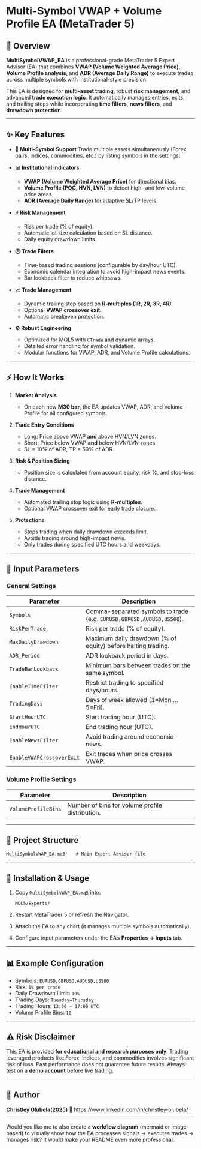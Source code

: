 # Multi-Symbol VWAP + Volume Profile EA (MetaTrader 5)

## 📌 Overview

**MultiSymbolVWAP\_EA** is a professional-grade MetaTrader 5 Expert Advisor (EA) that combines **VWAP (Volume Weighted Average Price)**, **Volume Profile analysis**, and **ADR (Average Daily Range)** to execute trades across multiple symbols with institutional-style precision.

This EA is designed for **multi-asset trading**, robust **risk management**, and advanced **trade execution logic**. It automatically manages entries, exits, and trailing stops while incorporating **time filters**, **news filters**, and **drawdown protection**.

---

## ✨ Key Features

* **🔄 Multi-Symbol Support**
  Trade multiple assets simultaneously (Forex pairs, indices, commodities, etc.) by listing symbols in the settings.

* **📊 Institutional Indicators**

  * **VWAP (Volume Weighted Average Price)** for directional bias.
  * **Volume Profile (POC, HVN, LVN)** to detect high- and low-volume price areas.
  * **ADR (Average Daily Range)** for adaptive SL/TP levels.

* **⚡ Risk Management**

  * Risk per trade (% of equity).
  * Automatic lot size calculation based on SL distance.
  * Daily equity drawdown limits.

* **🕒 Trade Filters**

  * Time-based trading sessions (configurable by day/hour UTC).
  * Economic calendar integration to avoid high-impact news events.
  * Bar lookback filter to reduce whipsaws.

* **📈 Trade Management**

  * Dynamic trailing stop based on **R-multiples (1R, 2R, 3R, 4R)**.
  * Optional **VWAP crossover exit**.
  * Automatic breakeven protection.

* **⚙️ Robust Engineering**

  * Optimized for MQL5 with `CTrade` and dynamic arrays.
  * Detailed error handling for symbol validation.
  * Modular functions for VWAP, ADR, and Volume Profile calculations.

---

## ⚡ How It Works

1. **Market Analysis**

   * On each new **M30 bar**, the EA updates VWAP, ADR, and Volume Profile for all configured symbols.

2. **Trade Entry Conditions**

   * Long: Price above VWAP **and** above HVN/LVN zones.
   * Short: Price below VWAP **and** below HVN/LVN zones.
   * SL = 10% of ADR, TP = 50% of ADR.

3. **Risk & Position Sizing**

   * Position size is calculated from account equity, risk %, and stop-loss distance.

4. **Trade Management**

   * Automated trailing stop logic using **R-multiples**.
   * Optional VWAP crossover exit for early trade closure.

5. **Protections**

   * Stops trading when daily drawdown exceeds limit.
   * Avoids trading around high-impact news.
   * Only trades during specified UTC hours and weekdays.

---

## 🔧 Input Parameters

### General Settings

| Parameter                 | Description                                                           |
| ------------------------- | --------------------------------------------------------------------- |
| `Symbols`                 | Comma-separated symbols to trade (e.g. `EURUSD,GBPUSD,AUDUSD,US500`). |
| `RiskPerTrade`            | Risk per trade (% of equity).                                         |
| `MaxDailyDrawdown`        | Maximum daily drawdown (% of equity) before halting trading.          |
| `ADR_Period`              | ADR lookback period in days.                                          |
| `TradeBarLookback`        | Minimum bars between trades on the same symbol.                       |
| `EnableTimeFilter`        | Restrict trading to specified days/hours.                             |
| `TradingDays`             | Days of week allowed (1=Mon … 5=Fri).                                 |
| `StartHourUTC`            | Start trading hour (UTC).                                             |
| `EndHourUTC`              | End trading hour (UTC).                                               |
| `EnableNewsFilter`        | Avoid trading around economic news.                                   |
| `EnableVWAPCrossoverExit` | Exit trades when price crosses VWAP.                                  |

### Volume Profile Settings

| Parameter           | Description                                     |
| ------------------- | ----------------------------------------------- |
| `VolumeProfileBins` | Number of bins for volume profile distribution. |

---

## 📂 Project Structure

```
MultiSymbolVWAP_EA.mq5    # Main Expert Advisor file
```

---

## 🚀 Installation & Usage

1. Copy `MultiSymbolVWAP_EA.mq5` into:

   ```
   MQL5/Experts/
   ```

2. Restart MetaTrader 5 or refresh the Navigator.

3. Attach the EA to any chart (it manages multiple symbols automatically).

4. Configure input parameters under the EA’s **Properties → Inputs** tab.

---

## 📊 Example Configuration

* Symbols: `EURUSD,GBPUSD,AUDUSD,US500`
* Risk: `1% per trade`
* Daily Drawdown Limit: `10%`
* Trading Days: `Tuesday–Thursday`
* Trading Hours: `13:00 – 17:00 UTC`
* Volume Profile Bins: `10`

---

## ⚠️ Risk Disclaimer

This EA is provided **for educational and research purposes only**. Trading leveraged products like Forex, indices, and commodities involves significant risk of loss. Past performance does not guarantee future results. Always test on a **demo account** before live trading.

---

## 🧠 Author

**Christley Olubela(2025)**
🔗 https://www.linkedin.com/in/christley-olubela/

---

Would you like me to also create a **workflow diagram** (mermaid or image-based) to visually show how the EA processes signals → executes trades → manages risk? It would make your README even more professional.
